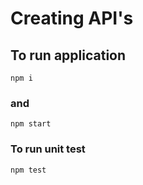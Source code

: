 # Creating API's
## To run application
``` shell
npm i
```
### and
``` shell
npm start
```
### To run unit test
``` shell
npm test
```